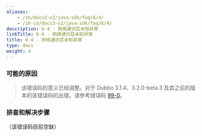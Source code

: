```yaml
---
aliases:
    - /zh/docs3-v2/java-sdk/faq/6/4/
    - /zh-cn/docs3-v2/java-sdk/faq/6/4/
description: 6-4 - 网络通讯层未知异常
linkTitle: 6-4 - 网络通讯层未知异常
title: 6-4 - 网络通讯层未知异常
type: docs
weight: 4
---
```







### 可能的原因
> 该错误码的意义已经调整。对于 Dubbo 3.1.4、3.2.0-beta.3 及其之前的版本的该错误码的出错，请参考错误码 [99-0](/zh-cn/overview/mannual/java-sdk/faq/99/0/)。

### 排查和解决步骤
（该错误码目前空缺）